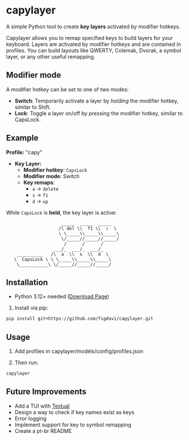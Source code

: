 # capylayer
A simple Python tool to create **key layers** activated by modifier hotkeys.

Capylayer allows you to remap specified keys to build layers for your keyboard. Layers are activated by modifier hotkeys and are contained in profiles. You can build layouts like QWERTY, Colemak, Dvorak, a symbol layer, or any other useful remapping.

## Modifier mode
A modifier hotkey can be set to one of two modes:
- **Switch**: Temporarily activate a layer by *holding* the modifier hotkey, similar to Shift.
- **Lock**: Toggle a layer on/off by *pressing* the modifier hotkey, similar to CapsLock.

## Example

**Profile:** "capy"
- **Key Layer:**
    - **Modifier hotkey**: `CapsLock`  
    - **Modifier mode**: Switch  
    - **Key remaps**:
        - `a` → `delete`
        - `s` → `f1`
        - `d` → `up`

While `CapsLock` is **held**, the key layer is active:
```
                     _____  _____  _____ 
                    /\ del \\  f1 \\  ↑  \ 
                    \ \_____\\_____\\_____\
                     \/_____//_____//_____/
                      /      /      / 
                  ___/_  ___/_  ___/_   
    __________   /\  a  \\  s  \\  d  \     
   \  CapsLock \ \ \_____\\_____\\_____\    
    \___________\ \/_____//_____//_____/  
```

## Installation

- Python 3.12+ needed ([Download Page](https://www.python.org/downloads/))

1. Install via pip:
```bash
pip install git+https://github.com/figdavi/capylayer.git
```

## Usage
1. Add profiles in capylayer/models/config/profiles.json

2. Then run:
```bash
capylayer
```

## Future Improvements
- Add a TUI with [Textual](https://github.com/Textualize/textual)
- Design a way to check if key names exist as keys
- Error logging
- Implement support for key to symbol remapping
- Create a pt-br README